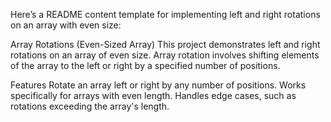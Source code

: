 
Here’s a README content template for implementing left and right rotations on an array with even size:

Array Rotations (Even-Sized Array)
This project demonstrates left and right rotations on an array of even size. Array rotation involves shifting elements of the array to the left or right by a specified number of positions.

Features
Rotate an array left or right by any number of positions.
Works specifically for arrays with even length.
Handles edge cases, such as rotations exceeding the array's length.
